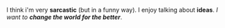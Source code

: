 I think i'm very **sarcastic** (but in a funny way).
I enjoy talking about **ideas**.
_I want to **change the world for the better**_.
